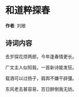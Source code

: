 # 和道粹探春

**作者**: 刘敞

## 诗词内容

去岁探花烦两郎，今年逢春情更长。

广文主人似知我，一首新诗能发狂。

载酒可以过扬子，肩舆不嫌干辟彊。

东风老去甚容易，百日醉倒我无妨。

